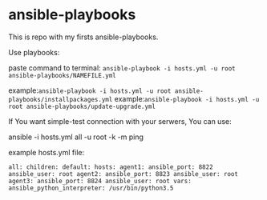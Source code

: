 # ansible-playbooks
This is repo with my firsts ansible-playbooks.



Use playbooks:

paste command to terminal: `ansible-playbook -i hosts.yml -u root ansible-playbooks/NAMEFILE.yml`

example:`ansible-playbook -i hosts.yml -u root ansible-playbooks/installpackages.yml`
example:`ansible-playbook -i hosts.yml -u root ansible-playbooks/update-upgrade.yml`

If You want simple-test connection with your serwers, You can use:

ansible -i hosts.yml all -u root -k -m ping 

example hosts.yml file:


`all:
  children:
    default:
      hosts:
        agent1:
          ansible_port: 8822
          ansible_user: root
        agent2:
          ansible_port: 8823
          ansible_user: root
        agent3:
          ansible_port: 8824
          ansible_user: root
      vars:
        ansible_python_interpreter: /usr/bin/python3.5`


